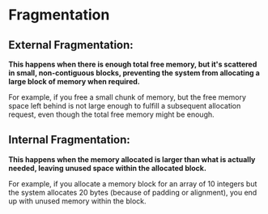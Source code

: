 # Fragmentation

## External Fragmentation:

**This happens when there is enough total free memory, but it's scattered in small, non-contiguous blocks, preventing the system from allocating a large block of memory when required.**

For example, if you free a small chunk of memory, but the free memory space left behind is not large enough to fulfill a subsequent allocation request, even though the total free memory might be enough.

## Internal Fragmentation:

**This happens when the memory allocated is larger than what is actually needed, leaving unused space within the allocated block.**

For example, if you allocate a memory block for an array of 10 integers but the system allocates 20 bytes (because of padding or alignment), you end up with unused memory within the block.